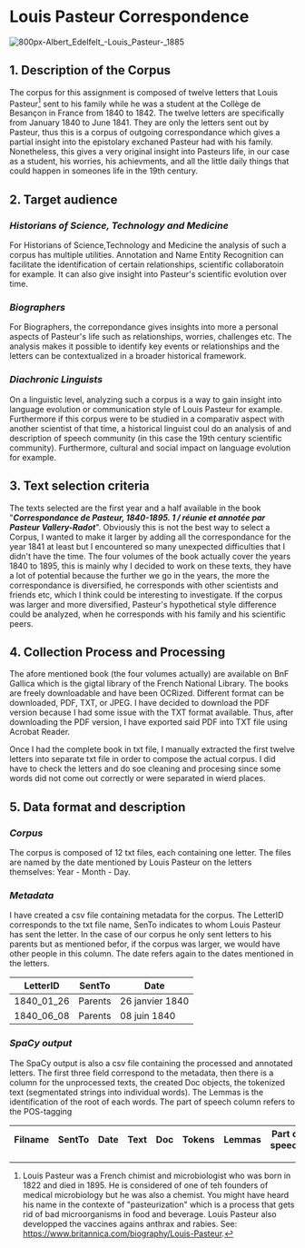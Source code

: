 # Louis Pasteur Correspondence
![800px-Albert_Edelfelt_-_Louis_Pasteur_-_1885](https://github.com/MathildeMG/Louis-Pasteur_CD_A4/assets/150797037/912a3388-54b7-415c-bc3b-704dea7f01f3)

## 1. Description of the Corpus
The corpus for this assignment is composed of twelve letters that Louis Pasteur[^1] sent to his family while he was a student at the Collège de Besançon in France from 1840 to 1842. The twelve letters are specifically from January 1840 to June 1841. They are only the letters sent out by Pasteur, thus this is a corpus of outgoing correspondance which gives a partial insight into the epistolary exchaned Pasteur had with his family. Nonetheless, this gives a very original insight into Pasteurs life, in our case as a student, his worries, his achievments, and all the little daily things that could happen in someones life in the 19th century. 

## 2. Target audience

### ***Historians of Science, Technology and Medicine*** 
For Historians of Science,Technology and Medicine the analysis of such a corpus has multiple utilities. Annotation and Name Entity Recognition can facilitate the identification of certain relationships, scientific collaboratoin for example. It can also give insight into Pasteur's scientific evolution over time. 

### ***Biographers*** 
For Biographers, the correpondance gives insights into more a personal aspects of Pasteur's life such as relationships, worries, challenges etc. The analysis makes it possible to identify key events or relationships and the letters can be contextualized in a broader historical framework. 


### ***Diachronic Linguists*** 
On a linguistic level, analyzing such a corpus is a way to gain insight into language evolution or communication style of Louis Pasteur for example. Furthermore if this corpus were to be studied in a comparativ aspect with another scientist of that time, a historical linguist coul do an analysis of and description of speech community (in this case the 19th century scientific community). Furthermore, cultural and social impact on language evolution for example. 


## 3. Text selection criteria
The texts selected are the first year and a half available in the book "***Correspondance de Pasteur, 1840-1895. 1 / réunie et annotée par Pasteur Vallery-Radot***". Obviously this is not the best way to select a Corpus, I wanted to make it larger by adding all the correspondance for the year 1841 at least but I encountered so many unexpected difficulties that I didn't have the time. The four volumes of the book actually cover the years 1840 to 1895, this is mainly why I decided to work on these texts, they have a lot of potential because the further we go in the years, the more the correspondance is diversified, he corresponds with other scientists and friends etc, which I think could be interesting to investigate. If the corpus was larger and more diversified, Pasteur's hypothetical style difference could be analyzed, when he corresponds with his family and his scientific peers. 

## 4. Collection Process and Processing
The afore mentioned book (the four volumes actually) are available on BnF Gallica which is the gigtal library of the French National Library. The books are freely downloadable and have been OCRized. Different format can be downloaded, PDF, TXT, or JPEG. I have decided to download the PDF version because I had some issue with the TXT format available. Thus, after downloading the PDF version, I have exported said PDF into TXT file using Acrobat Reader. 

Once I had the complete book in txt file, I manually extracted the first twelve letters into separate txt file in order to compose the actual corpus. I did have to check the letters and do soe cleaning and procesing since some words did not come out correctly or were separated in wierd places. 

## 5. Data format and description
### ***Corpus*** 
The corpus is composed of 12 txt files, each containing one letter. The files are named by the date mentioned by Louis Pasteur on the letters themselves: Year - Month - Day. 

### ***Metadata*** 
I have created a csv file containing metadata for the corpus. The LetterID corresponds to the txt file name, SenTo indicates to whom Louis Pasteur has sent the letter. In the case of our corpus he only sent letters to his parents but as mentioned befor, if the corpus was larger, we would have other people in this column. The date refers again to the dates mentioned in the letters. 


| LetterID    | SentTo | Date |
| ---------- | --------- | ---------- | 
| 1840_01_26| Parents| 26 janvier 1840  | 
| 1840_06_08  |  Parents  | 08 juin 1840  | 

### ***SpaCy output*** 
The SpaCy output is also a csv file containing the processed and annotated letters. 
The first three field correspond to the metadata, then there is a column for the unprocessed texts, the created Doc objects, the tokenized text (segmentated strings into individual words). The Lemmas is the identification of the root of each words. The part of speech column refers to the POS-tagging

| Filname    | SentTo    | Date       | Text      |Doc       |Tokens     |Lemmas|Part of speech|Proper Nouns|Named Entities|
| ---------- | --------- | ---------- | ----------|----------|----------|----------|----------|----------|----------|




[^1]: Louis Pasteur was a French chimist and microbiologist who was born in 1822 and died in 1895. He is considered of one of teh founders of medical microbiology but he was also a chemist. You might have heard his name in the contexte of "pasteurization" which is a process that gets rid of bad microorganisms in food and beverage. Louis Pasteur also developped the vaccines agains anthrax and rabies. See: https://www.britannica.com/biography/Louis-Pasteur.
